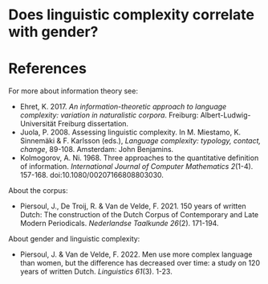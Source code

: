 # Does linguistic complexity correlate with gender?

# References
For more about information theory see:
- Ehret, K. 2017. *An information-theoretic approach to language complexity: variation in naturalistic corpora*. Freiburg: Albert-Ludwig-Universität Freiburg dissertation.
- Juola, P. 2008. Assessing linguistic complexity. In M. Miestamo, K. Sinnemäki & F. Karlsson (eds.), *Language complexity: typology, contact, change*, 89-108. Amsterdam: John Benjamins.
- Kolmogorov, A. Ni. 1968. Three approaches to the quantitative definition of information. *International Journal of Computer Mathematics 2*(1-4). 157-168. doi:10.1080/00207166808803030.

About the corpus:
- Piersoul, J., De Troij, R. &  Van de Velde, F. 2021. 150 years of written Dutch: The construction of the Dutch Corpus of Contemporary and Late Modern Periodicals. *Nederlandse Taalkunde 26*(2). 171-194.

About gender and linguistic complexity:
- Piersoul, J. & Van de Velde, F. 2022. Men use more complex language than women, but the difference has decreased over time: a study on 120 years of written Dutch. *Linguistics 61*(3). 1-23.